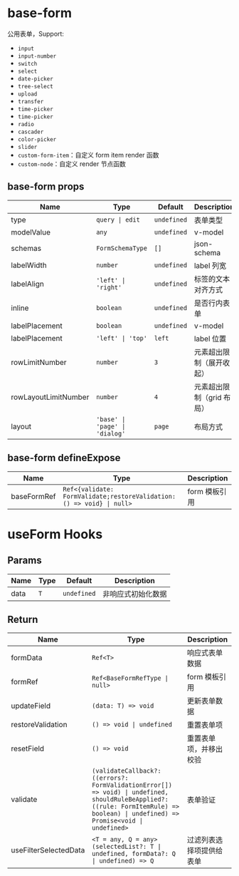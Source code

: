 # base-form

公用表单，Support:

- `input`
- `input-number`
- `switch`
- `select`
- `date-picker`
- `tree-select`
- `upload`
- `transfer`
- `time-picker`
- `time-picker`
- `radio`
- `cascader`
- `color-picker`
- `slider`
- `custom-form-item`：自定义 form item render 函数
- `custom-node`：自定义 render 节点函数

## base-form props

| Name                 | Type                           | Default     | Description               |
| -------------------- | ------------------------------ | ----------- | ------------------------- |
| type                 | `query \| edit`                | `undefined` | 表单类型                  |
| modelValue           | `any`                          | `undefined` | v-model                   |
| schemas              | `FormSchemaType`               | `[]`        | json-schema               |
| labelWidth           | `number`                       | `undefined` | label 列宽                |
| labelAlign           | `'left' \| 'right'`            | `undefined` | 标签的文本对齐方式        |
| inline               | `boolean`                      | `undefined` | 是否行内表单              |
| labelPlacement       | `boolean`                      | `undefined` | v-model                   |
| labelPlacement       | `'left' \| 'top'`              | `left`      | label 位置                |
| rowLimitNumber       | `number`                       | `3`         | 元素超出限制（展开收起）  |
| rowLayoutLimitNumber | `number`                       | `4`         | 元素超出限制（grid 布局） |
| layout               | `'base' \| 'page' \| 'dialog'` | `page`      | 布局方式                  |

## base-form defineExpose

| Name        | Type                                                                  | Description   |
| ----------- | --------------------------------------------------------------------- | ------------- |
| baseFormRef | `Ref<{validate: FormValidate;restoreValidation: () => void} \| null>` | form 模板引用 |

# useForm Hooks

## Params

| Name | Type | Default     | Description        |
| ---- | ---- | ----------- | ------------------ |
| data | `T`  | `undefined` | 非响应式初始化数据 |

## Return

| Name                  | Type                                                                                                                                                                                    | Description              |
| --------------------- | --------------------------------------------------------------------------------------------------------------------------------------------------------------------------------------- | ------------------------ |
| formData              | `Ref<T>`                                                                                                                                                                                | 响应式表单数据           |
| formRef               | `Ref<BaseFormRefType \| null>`                                                                                                                                                             | form 模板引用            |
| updateField           | `(data: T) => void`                                                                                                                                                                     | 更新表单数据             |
| restoreValidation     | `() => void \| undefined`                                                                                                                                                               | 重置表单项               |
| resetField            | `() => void`                                                                                                                                                                            | 重置表单项，并移出校验   |
| validate              | `(validateCallback?: ((errors?: FormValidationError[]) => void) \| undefined, shouldRuleBeApplied?: ((rule: FormItemRule) => boolean) \| undefined) => Promise<void \| undefined>` | 表单验证                 |
| useFilterSelectedData | `<T = any, Q = any>(selectedList?: T \| undefined, formData?: Q \| undefined) => Q`                                                                                                     | 过滤列表选择项提供给表单 |
